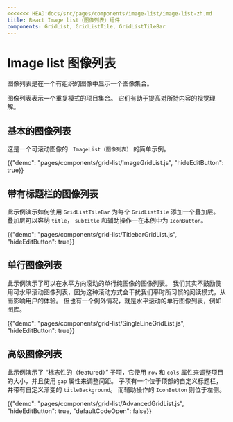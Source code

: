```yaml
---
<<<<<<< HEAD:docs/src/pages/components/image-list/image-list-zh.md
title: React Image list（图像列表）组件
components: GridList, GridListTile, GridListTileBar
---
```


# Image list 图像列表

<p class="description">图像列表是在一个有组织的图像中显示一个图像集合。</p>

图像列表表示一个重复模式的项目集合。 它们有助于提高对所持内容的视觉理解。

## 基本的图像列表

这是一个可滚动图像的 ` ImageList（图像列表）` 的简单示例。

{{"demo": "pages/components/grid-list/ImageGridList.js", "hideEditButton": true}}

## 带有标题栏的图像列表

此示例演示如何使用 `GridListTileBar` 为每个 `GridListTile` 添加一个叠加层。 叠加层可以容纳 `title`， `subtitle` 和辅助操作—在本例中为 `IconButton`。

{{"demo": "pages/components/grid-list/TitlebarGridList.js", "hideEditButton": true}}

## 单行图像列表

此示例演示了可以在水平方向滚动的单行纯图像的图像列表。 我们其实不鼓励使用可水平滚动图像列表，因为这种滚动方式会干扰我们平时所习惯的阅读模式，从而影响用户的体验。 但也有一个例外情况，就是水平滚动的单行图像列表，例如图库。

{{"demo": "pages/components/grid-list/SingleLineGridList.js", "hideEditButton": true}}

## 高级图像列表

此示例演示了 “标志性的（featured）” 子项，它使用 `row` 和 `cols` 属性来调整项目的大小，并且使用 `gap`  属性来调整间距。 子项有一个位于顶部的自定义标题栏，并带有自定义渐变的 `titleBackground`。 而辅助操作的 `IconButton` 则位于左侧。

{{"demo": "pages/components/grid-list/AdvancedGridList.js", "hideEditButton": true, "defaultCodeOpen": false}}

